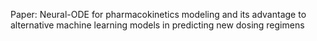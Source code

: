 Paper: Neural-ODE for pharmacokinetics modeling and its advantage to alternative machine learning models in predicting new dosing regimens


